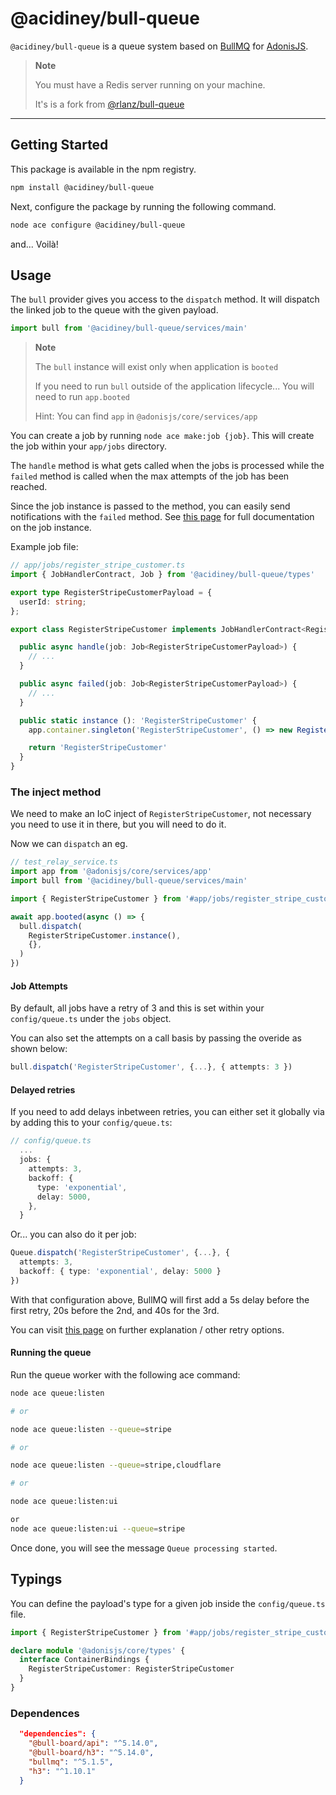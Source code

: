 # @acidiney/bull-queue

`@acidiney/bull-queue` is a queue system based on [BullMQ](https://github.com/taskforcesh/bullmq)
for [AdonisJS](https://adonisjs.com/).

> **Note**
>
> You must have a Redis server running on your machine.
>
> It's is a fork from [@rlanz/bull-queue](https://github.com/RomainLanz/adonis-bull-queue)

---

## Getting Started

This package is available in the npm registry.

```bash
npm install @acidiney/bull-queue
```

Next, configure the package by running the following command.

```bash
node ace configure @acidiney/bull-queue
```

and... Voilà!

## Usage

The `bull` provider gives you access to the `dispatch` method.
It will dispatch the linked job to the queue with the given payload.

```ts
import bull from '@acidiney/bull-queue/services/main'
```

> **Note**
>
> The `bull` instance will exist only when application is `booted`
>
> If you need to run `bull` outside of the application lifecycle... You will need to run `app.booted`
>
> Hint: You can find `app` in `@adonisjs/core/services/app`

You can create a job by running `node ace make:job {job}`.
This will create the job within your `app/jobs` directory.

The `handle` method is what gets called when the jobs is processed while
the `failed` method is called when the max attempts of the job has been reached.

Since the job instance is passed to the method, you can easily send notifications with the `failed` method. See [this page](https://api.docs.bullmq.io/classes/Job.html) for full documentation on the job instance.

Example job file:

```ts
// app/jobs/register_stripe_customer.ts
import { JobHandlerContract, Job } from '@acidiney/bull-queue/types'

export type RegisterStripeCustomerPayload = {
  userId: string;
};

export class RegisterStripeCustomer implements JobHandlerContract<RegisterStripeCustomerPayload> {

  public async handle(job: Job<RegisterStripeCustomerPayload>) {
    // ...
  }

  public async failed(job: Job<RegisterStripeCustomerPayload>) {
    // ...
  }

  public static instance (): 'RegisterStripeCustomer' {
    app.container.singleton('RegisterStripeCustomer', () => new RegisterStripeCustomer())

    return 'RegisterStripeCustomer'
  }
}
```

### The inject method

We need to make an IoC inject of `RegisterStripeCustomer`, not necessary you need to use it in there, but you will need to do it.

Now we can `dispatch` an eg.

```ts
// test_relay_service.ts
import app from '@adonisjs/core/services/app'
import bull from '@acidiney/bull-queue/services/main'

import { RegisterStripeCustomer } from '#app/jobs/register_stripe_customer.js'

await app.booted(async () => {
  bull.dispatch(
    RegisterStripeCustomer.instance(),
    {},
  )
})

```

#### Job Attempts

By default, all jobs have a retry of 3 and this is set within your `config/queue.ts` under the `jobs` object.

You can also set the attempts on a call basis by passing the overide as shown below:

```ts
bull.dispatch('RegisterStripeCustomer', {...}, { attempts: 3 })
```

#### Delayed retries

If you need to add delays inbetween retries, you can either set it globally via by adding this to your `config/queue.ts`:

```ts
// config/queue.ts
  ...
  jobs: {
    attempts: 3,
    backoff: {
      type: 'exponential',
      delay: 5000,
    },
  }
```

Or... you can also do it per job:

```ts
Queue.dispatch('RegisterStripeCustomer', {...}, {
  attempts: 3,
  backoff: { type: 'exponential', delay: 5000 }
})
```

With that configuration above, BullMQ will first add a 5s delay before the first retry, 20s before the 2nd, and 40s for the 3rd.

You can visit [this page](https://docs.bullmq.io/guide/retrying-failing-jobs) on further explanation / other retry options.

#### Running the queue

Run the queue worker with the following ace command:

```bash
node ace queue:listen

# or

node ace queue:listen --queue=stripe

# or

node ace queue:listen --queue=stripe,cloudflare

# or

node ace queue:listen:ui

or 
node ace queue:listen:ui --queue=stripe

```

Once done, you will see the message `Queue processing started`.

## Typings

You can define the payload's type for a given job inside the `config/queue.ts` file.

```ts
import { RegisterStripeCustomer } from '#app/jobs/register_stripe_customer.js'

declare module '@adonisjs/core/types' {
  interface ContainerBindings {
    RegisterStripeCustomer: RegisterStripeCustomer
  }
}
```

### Dependences

```json
  "dependencies": {
    "@bull-board/api": "^5.14.0",
    "@bull-board/h3": "^5.14.0",
    "bullmq": "^5.1.5",
    "h3": "^1.10.1"
  }
```
